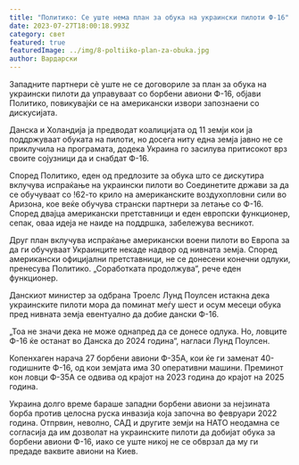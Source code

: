 ```yaml
---
title: "Политико: Се уште нема план за обука на украински пилоти Ф-16"
date: 2023-07-27T18:00:18.993Z
category: свет
featured: true
featuredImage: ../img/8-poltiiko-plan-za-obuka.jpg
author: Вардарски
---
```

Западните партнери сè уште не се договориле за план за обука на украински пилоти да управуваат со борбени авиони Ф-16, објави Политико, повикувајќи се на американски извори запознаени со дискусијата.

Данска и Холандија ја предводат коалицијата од 11 земји кои ја поддржуваат обуката на пилоти, но досега ниту една земја јавно не се приклучила на програмата, додека Украина го засилува притисокот врз своите сојузници да и снабдат Ф-16.

Според Политико, еден од предлозите за обука што се дискутира вклучува испраќање на украински пилоти во Соединетите држави за да се обучуваат со !62-то крило на американските воздухопловни сили во Аризона, кое веќе обучува странски партнери за летање со Ф-16. Според двајца американски претставници и еден европски функционер, сепак, оваа идеја не наиде на поддршка, забележува весникот.

Друг план вклучува испраќање американски воени пилоти во Европа за да ги обучуваат Украинците некаде надвор од нивната земја. Според американски официјални претставници, не се донесени конечни одлуки, пренесува Политико. „Соработката продолжува“, рече еден функционер.

Данскиот министер за одбрана Троелс Лунд Поулсен истакна дека украинските пилоти мора да поминат меѓу шест и осум месеци обука пред нивната земја евентуално да добие дански Ф-16.

„Тоа не значи дека не може однапред да се донесе одлука. Но, ловците Ф-16 ќе останат во Данска до 2024 година“, нагласи Лунд Поулсен.

Копенхаген нарача 27 борбени авиони Ф-35А, кои ќе ги заменат 40-годишните Ф-16, од кои земјата има 30 оперативни машини. Преминот кон ловци Ф-35А се одвива од крајот на 2023 година до крајот на 2025 година.

Украина долго време бараше западни борбени авиони за нејзината борба против целосна руска инвазија која започна во февруари 2022 година. Отпрвин, неволно, САД и другите земји на НАТО неодамна се согласија да им дозволат на украинските пилоти да добијат обука за борбени авиони Ф-16, иако се уште никој не се обврзал да му ги предаде ваквите авиони на Киев.